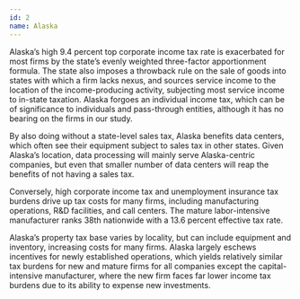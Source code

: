 ```yaml
---
id: 2
name: Alaska
---
```


Alaska’s high 9.4 percent top corporate income tax rate is exacerbated for most firms by the state’s evenly weighted three-factor apportionment formula. The state also imposes a throwback rule on the sale of goods into states with which a firm lacks nexus, and sources service income to the location of the income-producing activity, subjecting most service income to in-state taxation. Alaska forgoes an individual income tax, which can be of significance to individuals and pass-through entities, although it has no bearing on the firms in our study.

By also doing without a state-level sales tax, Alaska benefits data centers, which often see their equipment subject to sales tax in other states. Given Alaska’s location, data processing will mainly serve Alaska-centric companies, but even that smaller number of data centers will reap the benefits of not having a sales tax.

Conversely, high corporate income tax and unemployment insurance tax burdens drive up tax costs for many firms, including manufacturing operations, R&D facilities, and call centers. The mature labor-intensive manufacturer ranks 38th nationwide with a 13.6 percent effective tax rate.

Alaska’s property tax base varies by locality, but can include equipment and inventory, increasing costs for many firms. Alaska largely eschews incentives for newly established operations, which yields relatively similar tax burdens for new and mature firms for all companies except the capital-intensive manufacturer, where the new firm faces far lower income tax burdens due to its ability to expense new investments.
